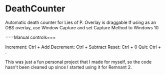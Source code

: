 # DeathCounter
Automatic death counter for Lies of P.
Overlay is draggable
If using as an OBS overlay, use Window Capture and set Capture Method to Windows 10

===Manual controls===

Increment: Ctrl + Add
Decrement: Ctrl + Subtract
Reset: Ctrl + 0
Quit: Ctrl + .

This was just a fun personal project that I made for myself, so the code hasn't been cleaned up since I started using it for Remnant 2.
